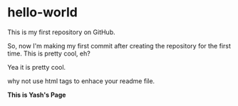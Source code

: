 # hello-world
This is my first repository on GitHub.

So, now I'm making my first commit after creating the repository for the first time. This is pretty cool, eh?

Yea it is pretty cool.

why not use html tags to enhace your readme file.

<B> This is Yash's Page <b>
